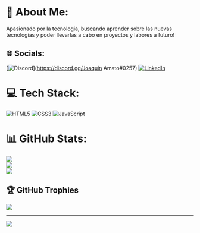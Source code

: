 # 💫 About Me:
Apasionado por la tecnologia, buscando aprender sobre las nuevas tecnologias y poder llevarlas a cabo en proyectos y labores a futuro!


## 🌐 Socials:
[![Discord](https://img.shields.io/badge/Discord-%237289DA.svg?logo=discord&logoColor=white)](https://discord.gg/Joaquin Amato#0257) [![LinkedIn](https://img.shields.io/badge/LinkedIn-%230077B5.svg?logo=linkedin&logoColor=white)](https://linkedin.com/in/https://www.linkedin.com/in/amatojoaquin/) 

# 💻 Tech Stack:
![HTML5](https://img.shields.io/badge/html5-%23E34F26.svg?style=for-the-badge&logo=html5&logoColor=white) ![CSS3](https://img.shields.io/badge/css3-%231572B6.svg?style=for-the-badge&logo=css3&logoColor=white) ![JavaScript](https://img.shields.io/badge/javascript-%23323330.svg?style=for-the-badge&logo=javascript&logoColor=%23F7DF1E)
# 📊 GitHub Stats:
![](https://github-readme-stats.vercel.app/api?username=AmatoJoaquin&theme=dark&hide_border=false&include_all_commits=true&count_private=false)<br/>
![](https://github-readme-streak-stats.herokuapp.com/?user=AmatoJoaquin&theme=dark&hide_border=false)<br/>
![](https://github-readme-stats.vercel.app/api/top-langs/?username=AmatoJoaquin&theme=dark&hide_border=false&include_all_commits=true&count_private=false&layout=compact)

## 🏆 GitHub Trophies
![](https://github-profile-trophy.vercel.app/?username=AmatoJoaquin&theme=radical&no-frame=true&no-bg=true&margin-w=4)

---
[![](https://visitcount.itsvg.in/api?id=AmatoJoaquin&icon=0&color=0)](https://visitcount.itsvg.in)

<!-- Proudly created with GPRM ( https://gprm.itsvg.in ) -->
